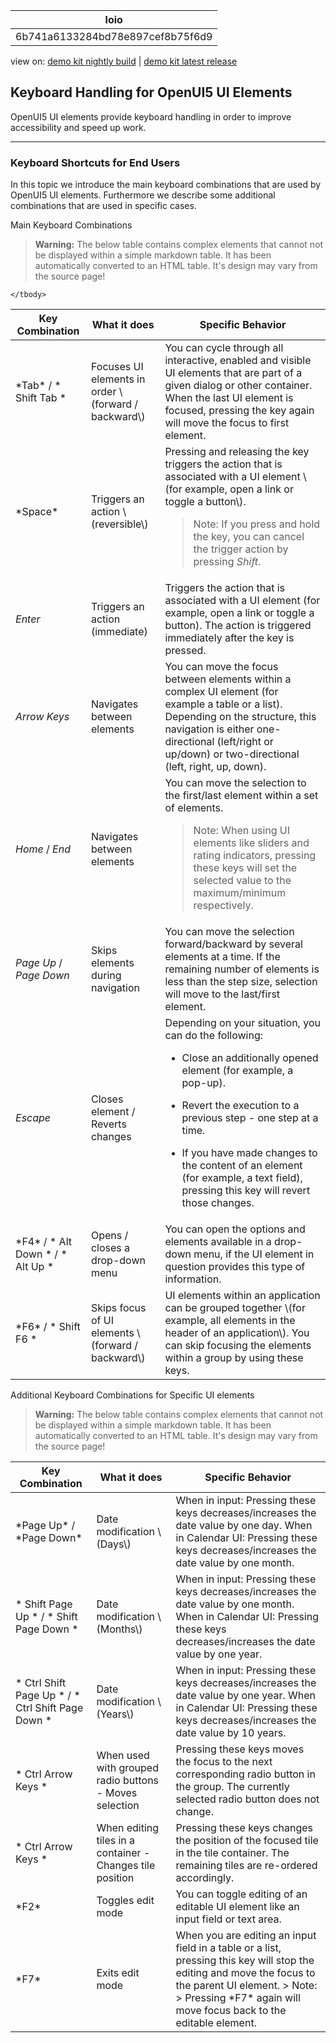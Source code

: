 <!-- loio6b741a6133284bd78e897cef8b75f6d9 -->

| loio |
| -----|
| 6b741a6133284bd78e897cef8b75f6d9 |

<div id="loio">

view on: [demo kit nightly build](https://openui5nightly.hana.ondemand.com/#/topic/6b741a6133284bd78e897cef8b75f6d9) | [demo kit latest release](https://openui5.hana.ondemand.com/#/topic/6b741a6133284bd78e897cef8b75f6d9)</div>

## Keyboard Handling for OpenUI5 UI Elements

OpenUI5 UI elements provide keyboard handling in order to improve accessibility and speed up work.

***

### Keyboard Shortcuts for End Users

In this topic we introduce the main keyboard combinations that are used by OpenUI5 UI elements. Furthermore we describe some additional combinations that are used in specific cases.

Main Keyboard Combinations<a name="loio6b741a6133284bd78e897cef8b75f6d9__table_u1x_1dg_yq"/>

 > **Warning:** The below table contains complex elements that cannot not be displayed within a simple markdown table. It has been automatically converted to an HTML table. It's design may vary from the source page!

<table>
	<thead>
		<tr>
			<th>Key Combination</th>
			<th>What it does</th>
			<th>Specific Behavior</th>
		</tr>
	</thead>
	<tbody>
		<tr>
			<td>*Tab* / * Shift Tab *</td>
			<td>Focuses UI elements in order \(forward / backward\)</td>
			<td>You can cycle through all interactive, enabled and visible UI elements that are part of a given dialog or other container. When the last UI element is focused, pressing the key again will move the focus to first element.</td>
		</tr>
		<tr>
			<td>*Space* </td>
			<td>Triggers an action \(reversible\)</td>
			<td>Pressing and releasing the key triggers the action that is associated with a UI element \(for example, open a link or toggle a button\).

 > Note:
 > If you press and hold the key, you can cancel the trigger action by pressing *Shift*.
			</td>
		</tr>
		<tr>
			<td>*Enter*</td>
			<td>Triggers an action \(immediate\)</td>
			<td>Triggers the action that is associated with a UI element \(for example, open a link or toggle a button\). The action is triggered immediately after the key is pressed.</td>
		</tr>
		<tr>
			<td>*Arrow Keys* </td>
			<td>Navigates between elements</td>
			<td>You can move the focus between elements within a complex UI element \(for example a table or a list\). Depending on the structure, this navigation is either one-directional \(left/right or up/down\) or two-directional \(left, right, up, down\).</td>
		</tr>
		<tr>
			<td>*Home* / *End*</td>
			<td>Navigates between elements</td>
			<td>You can move the selection to the first/last element within a set of elements.

 > Note:
 > When using UI elements like sliders and rating indicators, pressing these keys will set the selected value to the maximum/minimum respectively.
			</td>
		</tr>
		<tr>
			<td>*Page Up* / *Page Down*</td>
			<td>Skips elements during navigation</td>
			<td>You can move the selection forward/backward by several elements at a time. If the remaining number of elements is less than the step size, selection will move to the last/first element.</td>
		</tr>
		<tr>
			<td>*Escape*</td>
			<td>Closes element / Reverts changes</td>
			<td>Depending on your situation, you can do the following:

 -   Close an additionally opened element \(for example, a pop-up\).
 -   Revert the execution to a previous step - one step at a time.

 -   If you have made changes to the content of an element \(for example, a text field\), pressing this key will revert those changes.
			</td>
		</tr>
		<tr>
			<td> *F4* / * Alt Down * / * Alt Up *</td>
			<td>Opens / closes a drop-down menu</td>
			<td>You can open the options and elements available in a drop-down menu, if the UI element in question provides this type of information.</td>
		</tr>
		<tr>
			<td>*F6* / * Shift F6 *</td>
			<td>Skips focus of UI elements \(forward / backward\)</td>
			<td>UI elements within an application can be grouped together \(for example, all elements in the header of an application\). You can skip focusing the elements within a group by using these keys.</td>
		</tr>
	</tbody>
</table>

Additional Keyboard Combinations for Specific UI elements<a name="loio6b741a6133284bd78e897cef8b75f6d9__table_zld_4rl_yq"/>

 > **Warning:** The below table contains complex elements that cannot not be displayed within a simple markdown table. It has been automatically converted to an HTML table. It's design may vary from the source page!

<table>
	<thead>
		<tr>
			<th>Key Combination</th>
			<th>What it does</th>
			<th>Specific Behavior</th>
		</tr>
	</thead>
	<tbody>
		<tr>
			<td>*Page Up* / *Page Down*</td>
			<td>Date modification \(Days\)</td>
			<td>When in input: Pressing these keys decreases/increases the date value by one day. When in Calendar UI: Pressing these keys decreases/increases the date value by one month.</td>
		</tr>
		<tr>
			<td>* Shift Page Up * / * Shift Page Down *</td>
			<td>Date modification \(Months\)</td>
			<td>When in input: Pressing these keys decreases/increases the date value by one month. When in Calendar UI: Pressing these keys decreases/increases the date value by one year.</td>
		</tr>
		<tr>
			<td>* Ctrl Shift Page Up * / * Ctrl Shift Page Down *</td>
			<td>Date modification \(Years\)</td>
			<td>When in input: Pressing these keys decreases/increases the date value by one year. When in Calendar UI: Pressing these keys decreases/increases the date value by 10 years.</td>
		</tr>
		<tr>
			<td>* Ctrl Arrow Keys *</td>
			<td>When used with grouped radio buttons - Moves selection</td>
			<td>Pressing these keys moves the focus to the next corresponding radio button in the group. The currently selected radio button does not change.</td>
		</tr>
		<tr>
			<td>* Ctrl Arrow Keys *</td>
			<td>When editing tiles in a container - Changes tile position</td>
			<td>Pressing these keys changes the position of the focused tile in the tile container. The remaining tiles are re-ordered accordingly.</td>
		</tr>
		<tr>
			<td>*F2*</td>
			<td>Toggles edit mode</td>
			<td>You can toggle editing of an editable UI element like an input field or text area.</td>
		</tr>
		<tr>
			<td>*F7*</td>
			<td>Exits edit mode</td>
			<td> When you are editing an input field in a table or a list, pressing this key will stop the editing and move the focus to the parent UI element.
 > Note:
 > Pressing *F7* again will move focus back to the editable element.
			</td>
		</tr>
	</tbody>
</table>

